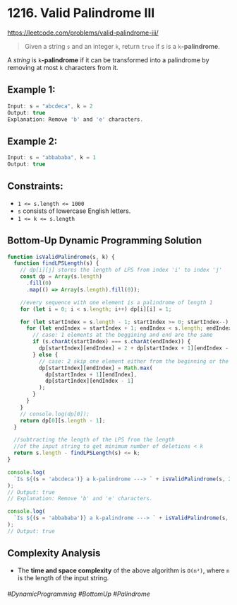 # 1216. Valid Palindrome III
https://leetcode.com/problems/valid-palindrome-iii/

> Given a string `s` and an integer `k`, return `true` if s is a `k`<b>-palindrome</b>.

A <i>string</i> is `k`<b>-palindrome</b> if it can be transformed into a palindrome by removing at most `k` characters from it.


## Example 1:
````js
Input: s = "abcdeca", k = 2
Output: true
Explanation: Remove 'b' and 'e' characters.
````
## Example 2:
````js
Input: s = "abbababa", k = 1
Output: true
````
 
## Constraints:
- `1 <= s.length <= 1000`
- `s` consists of lowercase English letters.
- `1 <= k <= s.length`
 
## Bottom-Up Dynamic Programming Solution
````js
function isValidPalindrome(s, k) {
  function findLPSLength(s) {
    // dp[i][j] stores the length of LPS from index 'i' to index 'j'
    const dp = Array(s.length)
      .fill(0)
      .map(() => Array(s.length).fill(0));

    //every sequence with one element is a palindrome of length 1
    for (let i = 0; i < s.length; i++) dp[i][i] = 1;

    for (let startIndex = s.length - 1; startIndex >= 0; startIndex--) {
      for (let endIndex = startIndex + 1; endIndex < s.length; endIndex++) {
        // case: 1 elements at the beggining and end are the same
        if (s.charAt(startIndex) === s.charAt(endIndex)) {
          dp[startIndex][endIndex] = 2 + dp[startIndex + 1][endIndex - 1];
        } else {
          // case: 2 skip one element either from the beginning or the end
          dp[startIndex][endIndex] = Math.max(
            dp[startIndex + 1][endIndex],
            dp[startIndex][endIndex - 1]
          );
        }
      }
    }
    // console.log(dp[0]);
    return dp[0][s.length - 1];
  }

  //subtracting the length of the LPS from the length
  //of the input string to get minimum number of deletions < k
  return s.length - findLPSLength(s) <= k;
}

console.log(
  `Is ${(s = 'abcdeca')} a k-palindrome ---> ` + isValidPalindrome(s, 2)
);
// Output: true
// Explanation: Remove 'b' and 'e' characters.

console.log(
  `Is ${(s = 'abbababa')} a k-palindrome ---> ` + isValidPalindrome(s, 1)
);
// Output: true
````
## Complexity Analysis
- The <b>time and space complexity</b> of the above algorithm is `O(n²)`, where `n` is the length of the input string.
###### #DynamicProgramming #BottomUp #Palindrome
